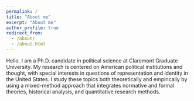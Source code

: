 ```yaml
---
permalink: /
title: "About me"
excerpt: "About me"
author_profile: true
redirect_from: 
  - /about/
  - /about.html
---
```


Hello. I am a Ph.D. candidate in political science at Claremont Graduate University. My research is centered on American political institutions and thought, with special interests in questions of representation and identity in the United States. I study these topics both theoretically and empirically by using a mixed-method approach that integrates normative and formal theories, historical analysis, and quantitative research methods. 
